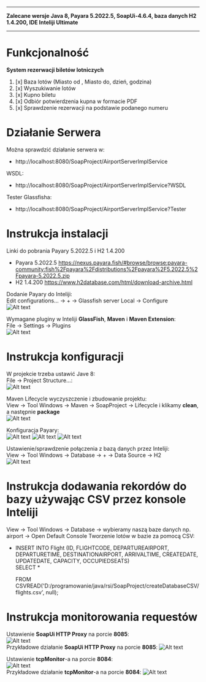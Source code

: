 ___
**Zalecane wersje Java 8, Payara 5.2022.5, SoapUi-4.6.4, baza danych H2 1.4.200, IDE Inteliji Ultimate**
___
# Funkcjonalność

**System rezerwacji biletów lotniczych**
1) [x] Baza lotów (Miasto od , Miasto do, dzień, godzina)
2) [x] Wyszukiwanie lotów
3) [x] Kupno biletu
4) [x] Odbiór potwierdzenia kupna w formacie PDF
5) [x] Sprawdzenie rezerwacji na podstawie podanego numeru

# Działanie Serwera
Można sprawdzić działanie serwera w:  
- http://localhost:8080/SoapProject/AirportServerImplService

WSDL:  
- http://localhost:8080/SoapProject/AirportServerImplService?WSDL

Tester Glassfisha:  
- http://localhost:8080/SoapProject/AirportServerImplService?Tester

# Instrukcja instalacji
Linki do pobrania Payary 5.2022.5 i H2 1.4.200
- Payara 5.2022.5 https://nexus.payara.fish/#browse/browse:payara-community:fish%2Fpayara%2Fdistributions%2Fpayara%2F5.2022.5%2Fpayara-5.2022.5.zip
- H2 1.4.200 https://www.h2database.com/html/download-archive.html

Dodanie Payary do Inteliji:        
Edit configurations... -> + -> Glassfish server Local -> Configure          
![Alt text](screens/ustawienieServeraPayarawInteliji.png?raw=true "ustawienie Servera Payara w Inteliji.png")

Wymagane pluginy w Inteliji **GlassFish**, **Maven** i **Maven Extension**:       
File -> Settings -> Plugins          
![Alt text](screens/plugins.jpg?raw=true "Pluginy")

# Instrukcja konfiguracji
W projekcie trzeba ustawić Jave 8:       
File -> Project Structure...:       
![Alt text](screens/projectStructure.png?raw=true "Project Structure")

Maven Lifecycle wyczyszczenie i zbudowanie projektu:         
View -> Tool Windows -> Maven -> SoapProject -> Lifecycle i klikamy **clean**, a następnie **package**          
![Alt text](screens/maven.jpg?raw=true "Pluginy")

Konfiguracja Payary:          
![Alt text](screens/payaraConfigurationCz1.png?raw=true "Payara cz.1")
![Alt text](screens/payaraConfigurationCz2.png?raw=true "Payara cz.2")
![Alt text](screens/payaraConfigurationCz3.png?raw=true "Payara cz.3")

Ustawienie/sprawdzenie połączenia z bazą danych przez Inteliji:       
View -> Tool Windows -> Database -> + -> Data Source -> H2       
![Alt text](screens/ustawienaPolaczeniaBazyWInteliji.png?raw=true "Polaczenie z baza danych przez Inteliji")

# Instrukcja dodawania rekordów do bazy używając CSV przez konsole Inteliji
View -> Tool Windows -> Database -> wybieramy naszą baze danych np. airport -> Open Default Console
Tworzenie lotów w bazie za pomocą CSV:
   - INSERT INTO Flight (ID, FLIGHTCODE, DEPARTUREAIRPORT, DEPARTURETIME, DESTINATIONAIRPORT, ARRIVALTIME, CREATEDATE, UPDATEDATE, CAPACITY, OCCUPIEDSEATS)          
     SELECT *

     FROM CSVREAD('D:/programowanie/java/rsi/SoapProject/createDatabaseCSV/flights.csv', null);

# Instrukcja monitorowania requestów
Ustawienie **SoapUi HTTP Proxy** na porcie **8085**:      
![Alt text](screens/soapUiUstawieniePort8085.png?raw=true "Ustawienie SoapUi HTTP Proxy na porcie 8085")      
Przykładowe działanie **SoapUi HTTP Proxy** na porcie **8085**:
![Alt text](screens/soapUiDzialaPort8085.png?raw=true "Przykładowe działanie SoapUi HTTP Proxy na porcie 8085")


Ustawienie **tcpMonitor**-a na porcie **8084**:      
![Alt text](screens/tcpMonitorUstawieniePort8084.png?raw=true "Ustawienie tcpMonitor-a na porcie 8084")      
Przykładowe działanie **tcpMonitor**-a na porcie **8084**:
![Alt text](screens/tcpMonitorDzialaPort8084.png?raw=true "Przykładowe działanie tcpMonitor-a na porcie 8084")